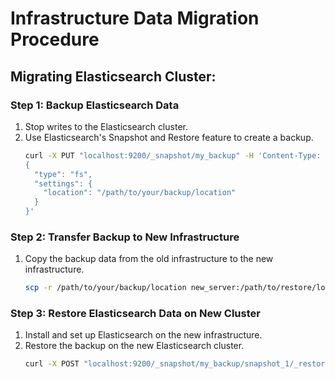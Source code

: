 # Infrastructure Data Migration Procedure

## Migrating Elasticsearch Cluster:

### Step 1: Backup Elasticsearch Data
1. Stop writes to the Elasticsearch cluster.
2. Use Elasticsearch's Snapshot and Restore feature to create a backup.
   ```bash
   curl -X PUT "localhost:9200/_snapshot/my_backup" -H 'Content-Type: application/json' -d'
   {
     "type": "fs",
     "settings": {
       "location": "/path/to/your/backup/location"
     }
   }'

### Step 2: Transfer Backup to New Infrastructure
1. Copy the backup data from the old infrastructure to the new infrastructure.
    ```bash
    scp -r /path/to/your/backup/location new_server:/path/to/restore/location

### Step 3: Restore Elasticsearch Data on New Cluster
1. Install and set up Elasticsearch on the new infrastructure.
2. Restore the backup on the new Elasticsearch cluster.
    ```bash
    curl -X POST "localhost:9200/_snapshot/my_backup/snapshot_1/_restore"